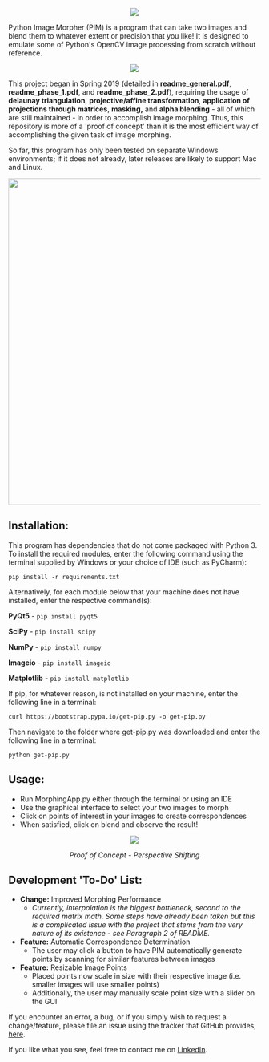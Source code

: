 <p align="center">
  <img src="https://i.imgur.com/SLDEtSR.png"><br>
</p>

Python Image Morpher (PIM) is a program that can take two images and blend them to whatever extent or precision that you like!
It is designed to emulate some of Python's OpenCV image processing from scratch without reference.

<p align="center">
  <img src="https://media3.giphy.com/media/ibAOyLgNhxnWHuKvZn/giphy.gif"><br>
</p>

This project began in Spring 2019 (detailed in <b>readme_general.pdf</b>, <b>readme_phase_1.pdf</b>, and <b>readme_phase_2.pdf</b>),
 requiring the usage of <b>delaunay triangulation</b>, <b>projective/affine transformation</b>, <b>application of projections 
 through matrices</b>, <b>masking,</b> and <b>alpha blending</b> - all of which are still maintained - in order to accomplish image 
 morphing. Thus, this repository is more of a 'proof of concept' than it is the most efficient way of accomplishing the given task of image morphing. 

 So far, this program has only been tested on separate Windows environments; 
 if it does not already, later releases are likely to support Mac and Linux.

<p align="center">
  <img width="650" height="651" src="https://i.imgur.com/fXZN3om.png"><br>
</p>

## Installation:
This program has dependencies that do not come packaged with Python 3. To install the required modules, enter the following command using the terminal supplied by Windows or your choice of IDE (such as PyCharm):

```pip install -r requirements.txt```

Alternatively, for each module below that your machine does not have installed, enter the respective command(s):

<b>PyQt5</b> - ```pip install pyqt5```

<b>SciPy</b> - ```pip install scipy```

<b>NumPy</b> - ```pip install numpy```

<b>Imageio</b> - ```pip install imageio```

<b>Matplotlib</b> - ```pip install matplotlib```

If pip, for whatever reason, is not installed on your machine, enter the following line in a terminal:
```
curl https://bootstrap.pypa.io/get-pip.py -o get-pip.py
```
Then navigate to the folder where get-pip.py was downloaded and enter the following line in a terminal:
```
python get-pip.py
```

## Usage:
- Run MorphingApp.py either through the terminal or using an IDE
- Use the graphical interface to select your two images to morph
- Click on points of interest in your images to create correspondences
- When satisfied, click on blend and observe the result!

<p align="center">
  <img src="https://i.imgur.com/j7JStm4.gif"><br>
</p>
<p align="center"><i>Proof of Concept - Perspective Shifting</i><p align="center">

## Development 'To-Do' List:
- <b>Change:</b> Improved Morphing Performance
    - <i>Currently, interpolation is the biggest bottleneck, second to the required matrix math. Some steps have already been taken but this is a complicated issue with the project that stems from the very nature of its existence - see Paragraph 2 of README.</i>
- <b>Feature:</b> Automatic Correspondence Determination
    - The user may click a button to have PIM automatically generate points by scanning for similar features between images
- <b>Feature:</b> Resizable Image Points
    - Placed points now scale in size with their respective image (i.e. smaller images will use smaller points)
    - Additionally, the user may manually scale point size with a slider on the GUI

If you encounter an error, a bug, or if you simply wish to request a change/feature, please file an issue using the tracker that GitHub provides, [here](https://github.com/ddowd97/Morphing/issues).

If you like what you see, feel free to contact me on [LinkedIn](https://www.linkedin.com/in/davidmilesdowd/).
